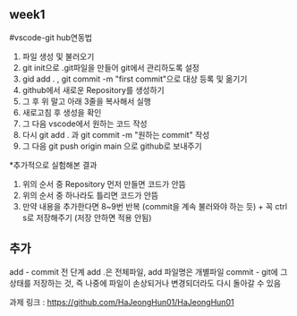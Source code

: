 ## week1

#vscode-git hub연동법

1. 파일 생성 및 불러오기
2. git init으로 .git파일을 만들어 git에서 관리하도록 설정
3. gid add . , git commit -m "first commit"으로 대상 등록 및 옮기기
4. github에서 새로운 Repository를 생성하기
5. 그 후 위 말고 아래 3줄을 복사해서 실행
6. 새로고침 후 생성을 확인
7. 그 다음 vscode에서 원하는 코드 작성 
8. 다시 git add . 과 git commit -m "원하는 commit" 작성
9. 그 다음 git push origin main 으로 github로 보내주기


*추가적으로 실험해본 결과
1. 위의 순서 중 Repository 먼저 만들면 코드가 안뜸
2. 위의 순서 중 하나라도 틀리면 코드가 안뜸
3. 만약 내용을 추가한다면 8~9번 반복 (commit을 계속 불러와야 하는 듯) + 꼭 ctrl s로 저장해주기 (저장 안하면 적용 안됨)

## 추가
add - commit 전 단계 add .은 전체파일, add 파일명은 개별파일
commit - git에 그 상태를 저장하는 것, 즉 나중에 파일이 손상되거나 변경되더라도 다시 돌아갈 수 있음

과제 링크 : https://github.com/HaJeongHun01/HaJeongHun01